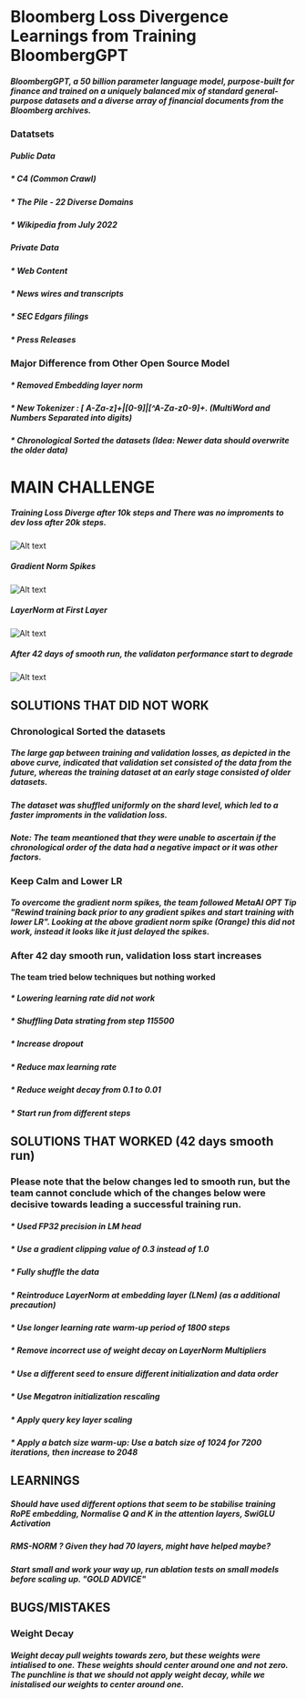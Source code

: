 # Bloomberg Loss Divergence Learnings from Training BloombergGPT

##### BloombergGPT, a 50 billion parameter language model, purpose-built for finance and trained on a uniquely balanced mix of standard general-purpose datasets and a diverse array of financial documents from the Bloomberg archives.

### Datatsets
##### Public Data
##### * C4 (Common Crawl)
##### * The Pile - 22 Diverse Domains
##### * Wikipedia from July 2022

##### Private Data
##### * Web Content
##### * News wires and transcripts
##### * SEC Edgars filings
##### * Press Releases


### Major Difference from Other Open Source Model
##### * Removed Embedding layer norm
##### * New Tokenizer : [ A-Za-z]+|[0-9]|[^A-Za-z0-9]+. (MultiWord and Numbers Separated into digits)
##### * Chronological Sorted the datasets (Idea: Newer data should overwrite the older data)


# MAIN CHALLENGE

#####  Training Loss Diverge after 10k steps and There was no improments to dev loss after 20k steps.
![Alt text](../assets/bloomberg_v0.png)

##### Gradient Norm Spikes
![Alt text](../assets/bloomberg_gradient_norm.png)

##### LayerNorm at First Layer
![Alt text](../assets/bloomberg_layer_norm.png)

##### After 42 days of smooth run, the validaton performance start to degrade
![Alt text](../assets/42_days_smooth_run.png)



## SOLUTIONS THAT DID NOT WORK

### Chronological Sorted the datasets 
#####  The large gap between training and validation losses, as depicted in the above curve, indicated that validation set consisted of the data from the future, whereas the training dataset at an early stage consisted of older datasets.
##### The dataset was shuffled uniformly on the shard level, which led to a faster improments in the validation loss. 
##### Note: The team meantioned that they were unable to ascertain if the chronological order of the data had a negative impact or it was other factors. 

### Keep Calm and Lower LR
##### To overcome the gradient norm spikes, the team followed MetaAI OPT Tip "Rewind training back prior to any gradient spikes and start training with lower LR". Looking at the above gradient norm spike (Orange) this did not work, instead it looks like it just delayed the spikes. 

### After 42 day smooth run, validation loss start increases 
#### The team tried below techniques but nothing worked
##### * Lowering learning rate did not work
##### * Shuffling Data strating from step 115500
##### * Increase dropout
##### * Reduce max learning rate
##### * Reduce weight decay from 0.1 to 0.01
##### * Start run from different steps



## SOLUTIONS THAT WORKED (42 days smooth run)

### Please note that the below changes led to smooth run, but the team cannot conclude which of the changes below were decisive towards leading a successful training run. 

##### * Used FP32 precision in LM head
##### * Use a gradient clipping value of 0.3 instead of 1.0
##### * Fully shuffle the data
##### * Reintroduce LayerNorm at embedding layer (LNem) (as a additional precaution)
##### * Use longer learning rate warm-up period of 1800 steps
##### * Remove incorrect use of weight decay on LayerNorm Multipliers
##### * Use a different seed to ensure different initialization and data order
##### * Use Megatron initialization rescaling
##### * Apply query key layer scaling
##### * Apply a batch size warm-up: Use a batch size of 1024 for 7200 iterations, then increase to 2048


## LEARNINGS
##### Should have used different options that seem to be stabilise training RoPE embedding, Normalise Q and K in the attention layers, SwiGLU Activation
##### RMS-NORM ? Given they had 70 layers, might have helped maybe?
##### Start small and work your way up, run ablation tests on small models before scaling up. "GOLD ADVICE"

## BUGS/MISTAKES

### Weight Decay
##### Weight decay pull weights towards zero, but these weights were intialised to one. These weights should center around one and not zero. The punchline is that we should not apply weight decay, while we inistalised our weights to center around one. 


